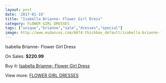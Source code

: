 ```yaml
---
layout: post
date: '2017-01-19'
title: "Isabella Brianne- Flower Girl Dress"
category: FLOWER GIRL DRESSES
tags: ["unique","brianne","sale","dresses","special"]
image: http://www.eudances.com/6674-thickbox_default/isabella-brianne-flower-girl-dress.jpg
---
```

Isabella Brianne- Flower Girl Dress

On Sales: **$220.99**
<a href="https://www.eudances.com/en/flower-girl-dresses/2467-isabella-brianne-flower-girl-dress.html"><amp-img layout="responsive" width="600" height="600" src="//www.eudances.com/6674-thickbox_default/isabella-brianne-flower-girl-dress.jpg" alt="Isabella Brianne- Flower Girl Dress 0" /></a>
<a href="https://www.eudances.com/en/flower-girl-dresses/2467-isabella-brianne-flower-girl-dress.html"><amp-img layout="responsive" width="600" height="600" src="//www.eudances.com/6679-thickbox_default/isabella-brianne-flower-girl-dress.jpg" alt="Isabella Brianne- Flower Girl Dress 1" /></a>
<a href="https://www.eudances.com/en/flower-girl-dresses/2467-isabella-brianne-flower-girl-dress.html"><amp-img layout="responsive" width="600" height="600" src="//www.eudances.com/6678-thickbox_default/isabella-brianne-flower-girl-dress.jpg" alt="Isabella Brianne- Flower Girl Dress 2" /></a>
<a href="https://www.eudances.com/en/flower-girl-dresses/2467-isabella-brianne-flower-girl-dress.html"><amp-img layout="responsive" width="600" height="600" src="//www.eudances.com/6677-thickbox_default/isabella-brianne-flower-girl-dress.jpg" alt="Isabella Brianne- Flower Girl Dress 3" /></a>
<a href="https://www.eudances.com/en/flower-girl-dresses/2467-isabella-brianne-flower-girl-dress.html"><amp-img layout="responsive" width="600" height="600" src="//www.eudances.com/6676-thickbox_default/isabella-brianne-flower-girl-dress.jpg" alt="Isabella Brianne- Flower Girl Dress 4" /></a>
<a href="https://www.eudances.com/en/flower-girl-dresses/2467-isabella-brianne-flower-girl-dress.html"><amp-img layout="responsive" width="600" height="600" src="//www.eudances.com/6675-thickbox_default/isabella-brianne-flower-girl-dress.jpg" alt="Isabella Brianne- Flower Girl Dress 5" /></a>

Buy it: [Isabella Brianne- Flower Girl Dress](https://www.eudances.com/en/flower-girl-dresses/2467-isabella-brianne-flower-girl-dress.html "Isabella Brianne- Flower Girl Dress")

View more: [FLOWER GIRL DRESSES](https://www.eudances.com/en/30-flower-girl-dresses "FLOWER GIRL DRESSES")